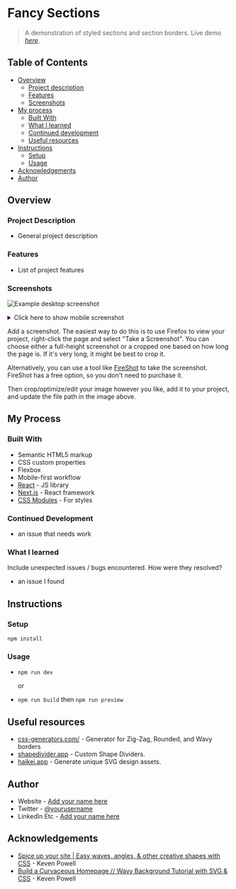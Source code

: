# Fancy Sections

> A demonstration of styled sections and section borders.
> Live demo [_here_](http://david-abell.github.io/fancy-sections).

## Table of Contents

- [Overview](#overview)
  - [Project description](#project-description)
  - [Features](#features)
  - [Screenshots](#screenshots)
- [My process](#my-process)
  - [Built With](#built-with)
  - [What I learned](#what-i-learned)
  - [Continued development](#continued-development)
  - [Useful resources](#useful-resources)
- [Instructions](#instructions)
  - [Setup](#setup)
  - [Usage](#usage)
- [Acknowledgements](#acknowledgements)
- [Author](#Author)

## Overview

### Project Description

- General project description

### Features

- List of project features

### Screenshots

![Example desktop screenshot](./img/screenshot-desktop.png)

<details>

  <summary>Click here to show mobile screenshot</summary>

![Example mobile screenshot](./img/screenshot-mobile.png)

</details>

Add a screenshot. The easiest way to do this is to use Firefox to view your project, right-click the page and select "Take a Screenshot". You can choose either a full-height screenshot or a cropped one based on how long the page is. If it's very long, it might be best to crop it.

Alternatively, you can use a tool like [FireShot](https://getfireshot.com/) to take the screenshot. FireShot has a free option, so you don't need to purchase it.

Then crop/optimize/edit your image however you like, add it to your project, and update the file path in the image above.

## My Process

### Built With

- Semantic HTML5 markup
- CSS custom properties
- Flexbox
- Mobile-first workflow
- [React](https://reactjs.org/) - JS library
- [Next.js](https://nextjs.org/) - React framework
- [CSS Modules](https://styled-components.com/) - For styles

### Continued Development

- an issue that needs work

### What I learned

Include unexpected issues / bugs encountered. How were they resolved?

- an issue I found

## Instructions

### Setup

`npm install`

### Usage

- `npm run dev`

  or

- `npm run build` then `npm run preview`

## Useful resources

- [css-generators.com/](https://css-generators.com/custom-borders/) - Generator for Zig-Zag, Rounded, and Wavy borders
- [shapedivider.app](https://www.shapedivider.app) - Custom Shape Dividers.
- [haikei.app](https://app.haikei.app) - Generate unique SVG design assets.

## Author

- Website - [Add your name here](https://www.your-site.com)
- Twitter - [@yourusername](https://www.twitter.com/yourusername)
- LinkedIn Etc - [Add your name here](https://www.your-site.com)

## Acknowledgements

- [Spice up your site | Easy waves, angles, & other creative shapes with CSS](https://youtu.be/hWGgw1K-i8Y) - Keven Powell
- [Build a Curvaceous Homepage // Wavy Background Tutorial with SVG & CSS](https://youtu.be/lPJVi797Uy0) - Keven Powell
